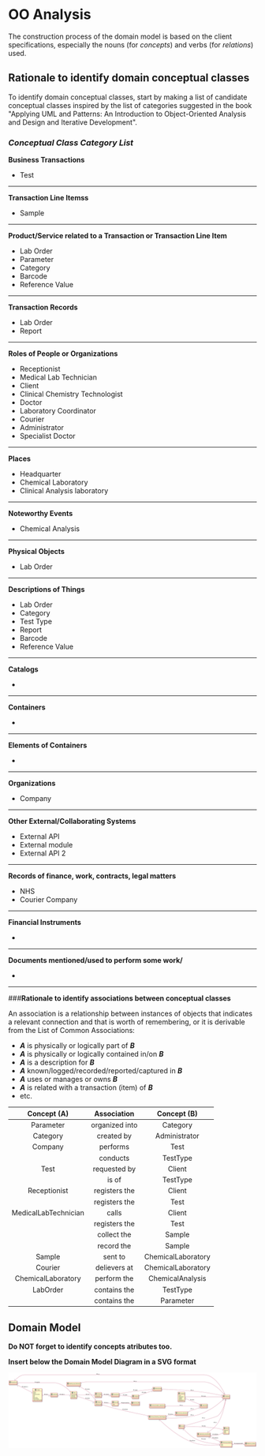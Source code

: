 # OO Analysis #

The construction process of the domain model is based on the client specifications, especially the nouns (for _concepts_) and verbs (for _relations_) used. 

## Rationale to identify domain conceptual classes ##
To identify domain conceptual classes, start by making a list of candidate conceptual classes inspired by the list of categories suggested in the book "Applying UML and Patterns: An Introduction to Object-Oriented Analysis and Design and Iterative Development". 


### _Conceptual Class Category List_ ###

**Business Transactions**

* Test


---

**Transaction Line Itemss**

* Sample


---

**Product/Service related to a Transaction or Transaction Line Item**

* Lab Order
* Parameter
* Category
* Barcode
* Reference Value

---


**Transaction Records**

* Lab Order
* Report


---  


**Roles of People or Organizations**

* Receptionist
* Medical Lab Technician
* Client
* Clinical Chemistry Technologist
* Doctor 
* Laboratory Coordinator
* Courier
* Administrator
* Specialist Doctor



---


**Places**

* Headquarter
* Chemical Laboratory
* Clinical Analysis laboratory 


---

**Noteworthy Events**

* Chemical Analysis


---


**Physical Objects**

* Lab Order

---


**Descriptions of Things**

* Lab Order
* Category
* Test Type 
* Report
* Barcode
* Reference Value


---


**Catalogs**

*  

---


**Containers**

*  

---


**Elements of Containers**

*  

---


**Organizations**

* Company


---

**Other External/Collaborating Systems**

* External API
* External module
* External API 2


---


**Records of finance, work, contracts, legal matters**

* NHS
* Courier Company

---


**Financial Instruments**

*  

---


**Documents mentioned/used to perform some work/**

* 
---



###**Rationale to identify associations between conceptual classes**

An association is a relationship between instances of objects that indicates a relevant connection and that is worth of remembering, or it is derivable from the List of Common Associations: 

+ **_A_** is physically or logically part of **_B_**
+ **_A_** is physically or logically contained in/on **_B_**
+ **_A_** is a description for **_B_**
+ **_A_** known/logged/recorded/reported/captured in **_B_**
+ **_A_** uses or manages or owns **_B_**
+ **_A_** is related with a transaction (item) of **_B_**
+ etc.



| Concept (A) 	    	|  Association   	| Concept (B)         |
|:----------:	        |:-------------:	|:---------:          |
| Parameter  	        | organized into   	| Category            |
| Category  	        | created by    	| Administrator       |
| Company  	            | performs    		| Test                |
|                       | conducts    		| TestType            |
| Test  	            | requested by      | Client              |
|                       | is of	 	        | TestType            |
| Receptionist 	        | registers the   	| Client              |
|                       | registers the   	| Test                |
| MedicalLabTechnician 	| calls  		 	| Client              |
|                       | registers the  	| Test                |
|                       | collect the 		| Sample              |
|                       | record the 		| Sample              |
| Sample 	            | sent to   	 	| ChemicalLaboratory  |
| Courier 	            | delievers at		| ChemicalLaboratory  |
| ChemicalLaboratory 	| perform the    	| ChemicalAnalysis    |
| LabOrder          	| contains the  	| TestType            |
|                       | contains the   	| Parameter           |



## Domain Model

**Do NOT forget to identify concepts atributes too.**

**Insert below the Domain Model Diagram in a SVG format**

![DM.svg](DM.svg)



